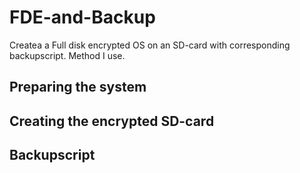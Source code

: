 # FDE-and-Backup
Createa a Full disk encrypted OS on an SD-card with corresponding backupscript. Method I use.

## Preparing the system

## Creating the encrypted SD-card

## Backupscript
